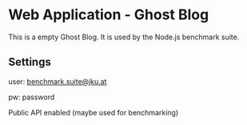 # Web Application -  Ghost Blog

This is a empty Ghost Blog. It is used by the Node.js benchmark suite.

## Settings

user: benchmark.suite@jku.at

pw: password

Public API enabled (maybe used for benchmarking)